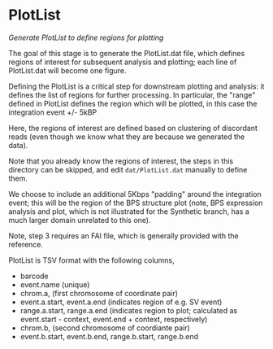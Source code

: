 # PlotList

*Generate PlotList to define regions for plotting*

The goal of this stage is to generate the PlotList.dat file, which defines
regions of interest for subsequent analysis and plotting; each line of PlotList.dat
will become one figure.

Defining the PlotList is a critical step for downstream plotting and analysis:
it defines the list of regions for further processing.  In particular, the "range"
defined in PlotList defines the region which will be plotted, in this case the
integration event +/- 5kBP

Here, the regions of interest are defined based on clustering of discordant
reads (even though we know what they are because we generated the data).

Note that you already know the regions of interest, the steps in this directory can be skipped,
and edit `dat/PlotList.dat` manually to define them.

We choose to include an additional 5Kbps "padding" around the integration event; this will be
the region of the BPS structure plot (note, BPS expression analysis and plot, which is not 
illustrated for the Synthetic branch, has a much larger domain unrelated to this one).

Note, step 3 requires an FAI file, which is generally provided with the reference.

PlotList is TSV format with the following columns,

* barcode
* event.name (unique)
* chrom.a, (first chromosome of coordinate pair)
* event.a.start, event.a.end (indicates region of e.g. SV event)
* range.a.start, range.a.end (indicates region to plot; calculated as event.start - context, event.end + context, respectively)
* chrom.b, (second chromosome of coordiante pair)
* event.b.start, event.b.end, range.b.start, range.b.end 

